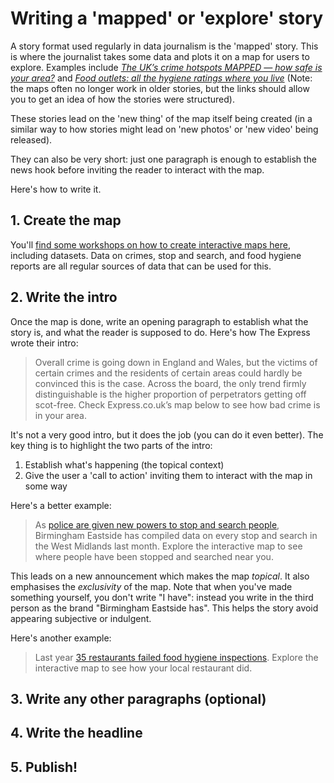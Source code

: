 # Writing a 'mapped' or 'explore' story

A story format used regularly in data journalism is the 'mapped' story. This is where the journalist takes some data and plots it on a map for users to explore. Examples include *[The UK’s crime hotspots MAPPED — how safe is your area?](https://www.express.co.uk/news/uk/1752976/local-crime-rates-map-spt)* and *[Food outlets: all the hygiene ratings where you live](https://www.theguardian.com/news/datablog/2013/jul/26/food-outlets-hygiene-ratings-datablog)* (Note: the maps often no longer work in older stories, but the links should allow you to get an idea of how the stories were structured).

These stories lead on the 'new thing' of the map itself being created (in a similar way to how stories might lead on 'new photos' or 'new video' being released).

They can also be very short: just one paragraph is enough to establish the news hook before inviting the reader to interact with the map.

Here's how to write it.

## 1. Create the map

You'll [find some workshops on how to create interactive maps here](https://github.com/paulbradshaw/MED7373-Data-Journalism/tree/master/mapping), including datasets. Data on crimes, stop and search, and food hygiene reports are all regular sources of data that can be used for this. 

## 2. Write the intro

Once the map is done, write an opening paragraph to establish what the story is, and what the reader is supposed to do. Here's how The Express wrote their intro:

> Overall crime is going down in England and Wales, but the victims of certain crimes and the residents of certain areas could hardly be convinced this is the case. Across the board, the only trend firmly distinguishable is the higher proportion of perpetrators getting off scot-free. Check Express.co.uk’s map below to see how bad crime is in your area.

It's not a very good intro, but it does the job (you can do it even better). The key thing is to highlight the two parts of the intro:

1. Establish what's happening (the topical context)
2. Give the user a 'call to action' inviting them to interact with the map in some way

Here's a better example:

> As [police are given new powers to stop and search people](https://www.libertyhumanrights.org.uk/advice_information/public-order-act-new-stop-search-powers/), Birmingham Eastside has compiled data on every stop and search in the West Midlands last month. Explore the interactive map to see where people have been stopped and searched near you.

This leads on a new announcement which makes the map *topical*. It also emphasises the *exclusivity* of the map. Note that when you've made something yourself, you don't write "I have": instead you write in the third person as the brand "Birmingham Eastside has". This helps the story avoid appearing subjective or indulgent.

Here's another example:

> Last year [35 restaurants failed food hygiene inspections](#). Explore the interactive map to see how your local restaurant did.

## 3. Write any other paragraphs (optional)

## 4. Write the headline

## 5. Publish!
